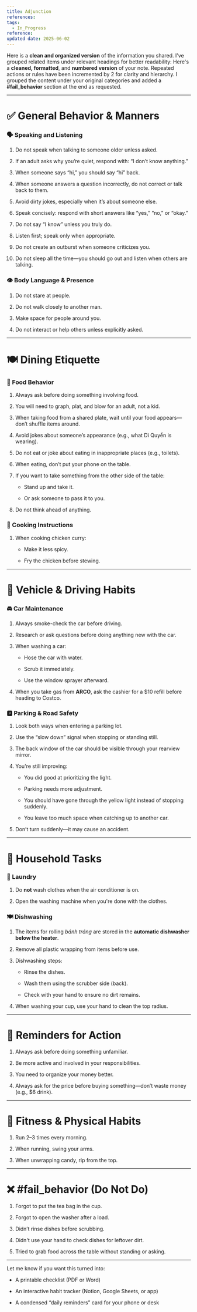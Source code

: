```yaml
---
title: Adjunction
references: 
tags:
  - In_Progress
reference: 
updated date: 2025-06-02
---
```



Here is a **clean and organized version** of the information you shared. I’ve grouped related items under relevant headings for better readability:
Here's a **cleaned, formatted**, and **numbered version** of your note. Repeated actions or rules have been incremented by 2 for clarity and hierarchy. I grouped the content under your original categories and added a **#fail_behavior** section at the end as requested.

---

# ✅ **General Behavior & Manners**

### 🗣️ Speaking and Listening

1. Do not speak when talking to someone older unless asked.
    
2. If an adult asks why you’re quiet, respond with: “I don’t know anything.”
    
3. When someone says “hi,” you should say “hi” back.
    
4. When someone answers a question incorrectly, do not correct or talk back to them.
    
5. Avoid dirty jokes, especially when it’s about someone else.
    
6. Speak concisely: respond with short answers like “yes,” “no,” or “okay.”
    
7. Do not say “I know” unless you truly do.
    
8. Listen first; speak only when appropriate.
    
9. Do not create an outburst when someone criticizes you.
    
10. Do not sleep all the time—you should go out and listen when others are talking.
    

### 👁️ Body Language & Presence

1. Do not stare at people.
    
2. Do not walk closely to another man.
    
3. Make space for people around you.
    
4. Do not interact or help others unless explicitly asked.
    

---

# 🍽️ **Dining Etiquette**

### 🔄 Food Behavior

1. Always ask before doing something involving food.
    
2. You will need to graph, plat, and blow for an adult, not a kid.
    
3. When taking food from a shared plate, wait until your food appears—don’t shuffle items around.
    
4. Avoid jokes about someone’s appearance (e.g., what Dì Quyền is wearing).
    
5. Do not eat or joke about eating in inappropriate places (e.g., toilets).
    
6. When eating, don’t put your phone on the table.
    
7. If you want to take something from the other side of the table:
    
    - Stand up and take it.
        
    - Or ask someone to pass it to you.
        
8. Do not think ahead of anything.
    

### 🍛 Cooking Instructions

1. When cooking chicken curry:
    
    - Make it less spicy.
        
    - Fry the chicken before stewing.
        

---

# 🚗 **Vehicle & Driving Habits**

### 🚘 Car Maintenance

1. Always smoke-check the car before driving.
    
2. Research or ask questions before doing anything new with the car.
    
3. When washing a car:
    
    - Hose the car with water.
        
    - Scrub it immediately.
        
    - Use the window sprayer afterward.
        
4. When you take gas from **ARCO**, ask the cashier for a $10 refill before heading to Costco.
    

### 🅿️ Parking & Road Safety

1. Look both ways when entering a parking lot.
    
2. Use the “slow down” signal when stopping or standing still.
    
3. The back window of the car should be visible through your rearview mirror.
    
4. You're still improving:
    
    - You did good at prioritizing the light.
        
    - Parking needs more adjustment.
        
    - You should have gone through the yellow light instead of stopping suddenly.
        
    - You leave too much space when catching up to another car.
        
5. Don’t turn suddenly—it may cause an accident.
    

---

# 🧼 **Household Tasks**

### 🧺 Laundry

1. Do **not** wash clothes when the air conditioner is on.
    
2. Open the washing machine when you're done with the clothes.
    

### 🍽️ Dishwashing

1. The items for rolling _bánh tráng_ are stored in the **automatic dishwasher below the heater**.
    
2. Remove all plastic wrapping from items before use.
    
3. Dishwashing steps:
    
    - Rinse the dishes.
        
    - Wash them using the scrubber side (back).
        
    - Check with your hand to ensure no dirt remains.
        
4. When washing your cup, use your hand to clean the top radius.
    

---

# 🔁 **Reminders for Action**

1. Always ask before doing something unfamiliar.
    
2. Be more active and involved in your responsibilities.
    
3. You need to organize your money better.
    
4. Always ask for the price before buying something—don’t waste money (e.g., $6 drink).
    

---

# 🏃 **Fitness & Physical Habits**

1. Run 2–3 times every morning.
    
2. When running, swing your arms.
    
3. When unwrapping candy, rip from the top.
    

---

# ❌ **#fail_behavior (Do Not Do)**

1. Forgot to put the tea bag in the cup.
    
2. Forgot to open the washer after a load.
    
3. Didn’t rinse dishes before scrubbing.
    
4. Didn't use your hand to check dishes for leftover dirt.
    
5. Tried to grab food across the table without standing or asking.
    

---

Let me know if you want this turned into:

- A printable checklist (PDF or Word)
    
- An interactive habit tracker (Notion, Google Sheets, or app)
    
- A condensed “daily reminders” card for your phone or desk 
